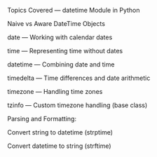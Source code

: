Topics Covered — datetime Module in Python

Naive vs Aware DateTime Objects

date — Working with calendar dates

time — Representing time without dates

datetime — Combining date and time

timedelta — Time differences and date arithmetic

timezone — Handling time zones

tzinfo — Custom timezone handling (base class)

Parsing and Formatting:

Convert string to datetime (strptime)

Convert datetime to string (strftime)

